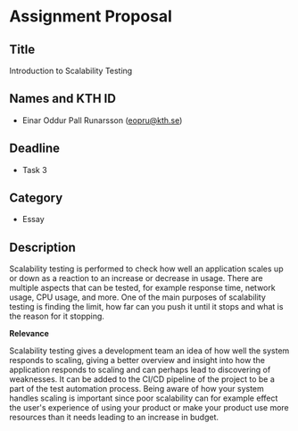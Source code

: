 # Assignment Proposal

## Title

Introduction to Scalability Testing

## Names and KTH ID

  - Einar Oddur Pall Runarsson (eopru@kth.se)

## Deadline

- Task 3

## Category

- Essay

## Description

Scalability testing is performed to check how well an application scales up or down as a reaction to an increase or decrease
in usage. There are multiple aspects that can be tested, for example response time, network usage, CPU usage, and more.
One of the main purposes of scalability testing is finding the limit, how far can you push it until it stops and what is the
reason for it stopping.

**Relevance**

Scalability testing gives a development team an idea of how well the system responds to scaling, giving a better overview
and insight into how the application responds to scaling and can perhaps lead to discovering of weaknesses.
It can be added to the CI/CD pipeline of the project to be a part of the test automation process.
Being aware of how your system handles scaling is important since poor scalability can for example effect the user's 
experience of using your product or make your product use more resources than it needs leading to an increase in budget.
